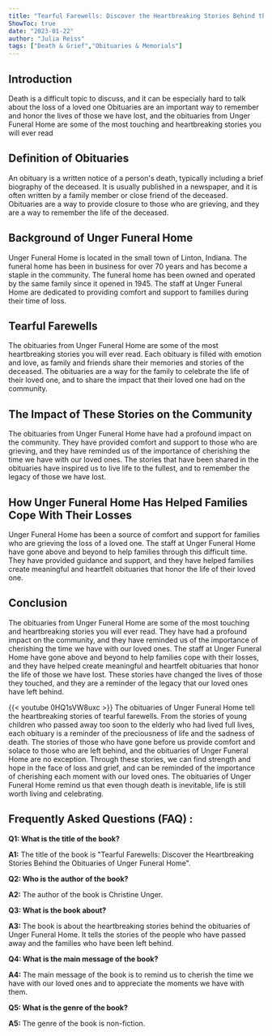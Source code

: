 ```yaml
---
title: "Tearful Farewells: Discover the Heartbreaking Stories Behind the Obituaries of Unger Funeral Home"
ShowToc: true 
date: "2023-01-22"
author: "Julia Reiss" 
tags: ["Death & Grief","Obituaries & Memorials"]
---
```

## Introduction

Death is a difficult topic to discuss, and it can be especially hard to talk about the loss of a loved one Obituaries are an important way to remember and honor the lives of those we have lost, and the obituaries from Unger Funeral Home are some of the most touching and heartbreaking stories you will ever read 

## Definition of Obituaries

An obituary is a written notice of a person's death, typically including a brief biography of the deceased. It is usually published in a newspaper, and it is often written by a family member or close friend of the deceased. Obituaries are a way to provide closure to those who are grieving, and they are a way to remember the life of the deceased. 

## Background of Unger Funeral Home

Unger Funeral Home is located in the small town of Linton, Indiana. The funeral home has been in business for over 70 years and has become a staple in the community. The funeral home has been owned and operated by the same family since it opened in 1945. The staff at Unger Funeral Home are dedicated to providing comfort and support to families during their time of loss. 

## Tearful Farewells

The obituaries from Unger Funeral Home are some of the most heartbreaking stories you will ever read. Each obituary is filled with emotion and love, as family and friends share their memories and stories of the deceased. The obituaries are a way for the family to celebrate the life of their loved one, and to share the impact that their loved one had on the community. 

## The Impact of These Stories on the Community

The obituaries from Unger Funeral Home have had a profound impact on the community. They have provided comfort and support to those who are grieving, and they have reminded us of the importance of cherishing the time we have with our loved ones. The stories that have been shared in the obituaries have inspired us to live life to the fullest, and to remember the legacy of those we have lost. 

## How Unger Funeral Home Has Helped Families Cope With Their Losses

Unger Funeral Home has been a source of comfort and support for families who are grieving the loss of a loved one. The staff at Unger Funeral Home have gone above and beyond to help families through this difficult time. They have provided guidance and support, and they have helped families create meaningful and heartfelt obituaries that honor the life of their loved one. 

## Conclusion

The obituaries from Unger Funeral Home are some of the most touching and heartbreaking stories you will ever read. They have had a profound impact on the community, and they have reminded us of the importance of cherishing the time we have with our loved ones. The staff at Unger Funeral Home have gone above and beyond to help families cope with their losses, and they have helped create meaningful and heartfelt obituaries that honor the life of those we have lost. These stories have changed the lives of those they touched, and they are a reminder of the legacy that our loved ones have left behind.

{{< youtube 0HQ1sVW8uxc >}} 
The obituaries of Unger Funeral Home tell the heartbreaking stories of tearful farewells. From the stories of young children who passed away too soon to the elderly who had lived full lives, each obituary is a reminder of the preciousness of life and the sadness of death. The stories of those who have gone before us provide comfort and solace to those who are left behind, and the obituaries of Unger Funeral Home are no exception. Through these stories, we can find strength and hope in the face of loss and grief, and can be reminded of the importance of cherishing each moment with our loved ones. The obituaries of Unger Funeral Home remind us that even though death is inevitable, life is still worth living and celebrating.

## Frequently Asked Questions (FAQ) :
**Q1: What is the title of the book?**

**A1:** The title of the book is "Tearful Farewells: Discover the Heartbreaking Stories Behind the Obituaries of Unger Funeral Home".

**Q2: Who is the author of the book?**

**A2:** The author of the book is Christine Unger.

**Q3: What is the book about?**

**A3:** The book is about the heartbreaking stories behind the obituaries of Unger Funeral Home. It tells the stories of the people who have passed away and the families who have been left behind.

**Q4: What is the main message of the book?**

**A4:** The main message of the book is to remind us to cherish the time we have with our loved ones and to appreciate the moments we have with them.

**Q5: What is the genre of the book?**

**A5:** The genre of the book is non-fiction.



